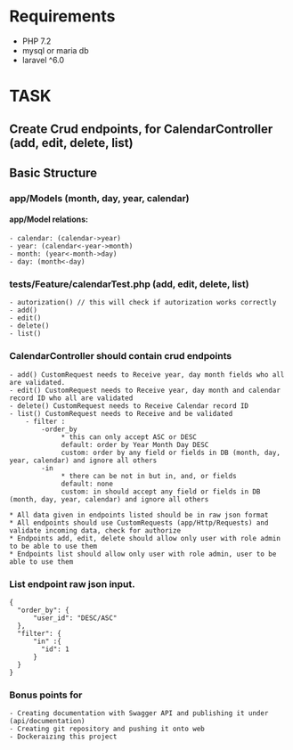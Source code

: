# Requirements
  * PHP 7.2
  * mysql or maria db
  * laravel ^6.0


# TASK

## Create Crud endpoints, for CalendarController (add, edit, delete, list)

## Basic Structure
### app/Models (month, day, year, calendar)
#### app/Model relations:
    - calendar: (calendar->year)
    - year: (calendar<-year->month)
    - month: (year<-month->day)
    - day: (month<-day)

### tests/Feature/calendarTest.php (add, edit, delete, list)
    - autorization() // this will check if autorization works correctly
    - add()
    - edit()
    - delete()
    - list()

### CalendarController should contain crud endpoints
    - add() CustomRequest needs to Receive year, day month fields who all are validated.
    - edit() CustomRequest needs to Receive year, day month and calendar record ID who all are validated
    - delete() CustomRequest needs to Receive Calendar record ID
    - list() CustomRequest needs to Receive and be validated
        - filter :
            -order_by
                 * this can only accept ASC or DESC
                 default: order by Year Month Day DESC 
                 custom: order by any field or fields in DB (month, day, year, calendar) and ignore all others
            -in
                 * there can be not in but in, and, or fields
                 default: none
                 custom: in should accept any field or fields in DB (month, day, year, calendar) and ignore all others

    * All data given in endpoints listed should be in raw json format
    * All endpoints should use CustomRequests (app/Http/Requests) and validate incoming data, check for authorize 
    * Endpoints add, edit, delete should allow only user with role admin to be able to use them
    * Endpoints list should allow only user with role admin, user to be able to use them
      

### List endpoint raw json input.
```
{
  "order_by": {
      "user_id": "DESC/ASC"
  },
  "filter": {
      "in" :{
        "id": 1
      }
  }
}
```

### Bonus points for
    - Creating documentation with Swagger API and publishing it under (api/documentation)
    - Creating git repository and pushing it onto web
    - Dockeraizing this project
